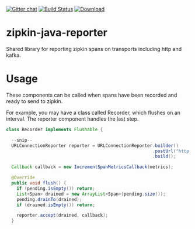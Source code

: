 [![Gitter chat](http://img.shields.io/badge/gitter-join%20chat%20%E2%86%92-brightgreen.svg)](https://gitter.im/openzipkin/zipkin) [![Build Status](https://travis-ci.org/openzipkin/zipkin-java-reporter.svg?branch=master)](https://travis-ci.org/openzipkin/zipkin-java-reporter) [![Download](https://api.bintray.com/packages/openzipkin/maven/zipkin-java-reporter/images/download.svg) ](https://bintray.com/openzipkin/maven/zipkin-java-reporter/_latestVersion)

# zipkin-java-reporter
Shared library for reporting zipkin spans on transports including http and kafka.

# Usage
These components can be called when spans have been recorded and ready to send to zipkin.

For example, you may have a class called Recorder, which flushes on an interval. The reporter
component handles the last step.

```java
class Recorder implements Flushable {

  --snip--
  URLConnectionReporter reporter = URLConnectionReporter.builder()
                                                        .postUrl("http://localhost:9411/api/v1/spans)
                                                        .build();

  Callback callback = new IncrementSpanMetricsCallback(metrics);

  @Override
  public void flush() {
    if (pending.isEmpty()) return;
    List<Span> drained = new ArrayList<Span>(pending.size());
    pending.drainTo(drained);
    if (drained.isEmpty()) return;

    reporter.accept(drained, callback);
  }
```